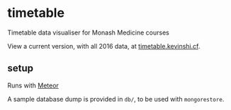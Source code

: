 # timetable
Timetable data visualiser for Monash Medicine courses

View a current version, with all 2016 data, at [timetable.kevinshi.cf](http://timetable.kevinshi.cf).

## setup
Runs with [Meteor](http://meteor.com/)

A sample database dump is provided in `db/`, to be used with `mongorestore`.


